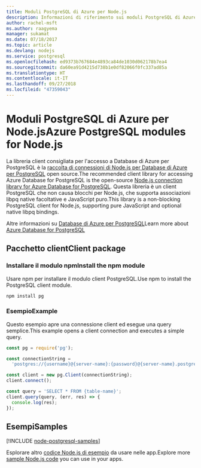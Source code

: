 ```yaml
---
title: Moduli PostgreSQL di Azure per Node.js
description: Informazioni di riferimento sui moduli PostgreSQL di Azure per Node.js
author: rachel-msft
ms.author: raagyema
manager: sukamat
ms.date: 07/18/2017
ms.topic: article
ms.devlang: nodejs
ms.service: postgresql
ms.openlocfilehash: ed9373b767684e4893ca84de1030d062178b7ea4
ms.sourcegitcommit: da60ea91d4215d738b1e0df82066f0fc337ad85a
ms.translationtype: HT
ms.contentlocale: it-IT
ms.lasthandoff: 09/27/2018
ms.locfileid: "47359043"
---
```

# <a name="azure-postgresql-modules-for-nodejs"></a><span data-ttu-id="b5404-103">Moduli PostgreSQL di Azure per Node.js</span><span class="sxs-lookup"><span data-stu-id="b5404-103">Azure PostgreSQL modules for Node.js</span></span>

<span data-ttu-id="b5404-104">La libreria client consigliata per l'accesso a Database di Azure per PostgreSQL è la [raccolta di connessioni di Node.js per Database di Azure per PostgreSQL](https://www.npmjs.com/package/pg) open source.</span><span class="sxs-lookup"><span data-stu-id="b5404-104">The recommended client library for accessing Azure Database for PostgreSQL is the open-source [Node.js connection library for Azure Database for PostgreSQL](https://www.npmjs.com/package/pg).</span></span> <span data-ttu-id="b5404-105">Questa libreria è un client PostgreSQL che non causa blocchi per Node.js, che supporta associazioni libpq native facoltative e JavaScript puro.</span><span class="sxs-lookup"><span data-stu-id="b5404-105">This library is a non-blocking PostgreSQL client for Node.js, supporting pure JavaScript and optional native libpq bindings.</span></span>

<span data-ttu-id="b5404-106">Altre informazioni su [Database di Azure per PostgreSQL](https://docs.microsoft.com/azure/postgresql/)</span><span class="sxs-lookup"><span data-stu-id="b5404-106">Learn more about [Azure Database for PostgreSQL](https://docs.microsoft.com/azure/postgresql/)</span></span>

## <a name="client-package"></a><span data-ttu-id="b5404-107">Pacchetto client</span><span class="sxs-lookup"><span data-stu-id="b5404-107">Client package</span></span>

### <a name="install-the-npm-module"></a><span data-ttu-id="b5404-108">Installare il modulo npm</span><span class="sxs-lookup"><span data-stu-id="b5404-108">Install the npm module</span></span>

<span data-ttu-id="b5404-109">Usare npm per installare il modulo client PostgreSQL.</span><span class="sxs-lookup"><span data-stu-id="b5404-109">Use npm to install the PostgreSQL client module.</span></span>

```bash
npm install pg
```   

### <a name="example"></a><span data-ttu-id="b5404-110">Esempio</span><span class="sxs-lookup"><span data-stu-id="b5404-110">Example</span></span>

<span data-ttu-id="b5404-111">Questo esempio apre una connessione client ed esegue una query semplice.</span><span class="sxs-lookup"><span data-stu-id="b5404-111">This example opens a client connection and executes a simple query.</span></span>

```javascript
const pg = require('pg');

const connectionString =
  'postgres://{username}@{server-name}:{password}@{server-name}.postgres.database.azure.com:5432/{database-name}?ssl=true';

const client = new pg.Client(connectionString);
client.connect();

const query = 'SELECT * FROM {table-name}';
client.query(query, (err, res) => {
  console.log(res);
});
```

## <a name="samples"></a><span data-ttu-id="b5404-112">Esempi</span><span class="sxs-lookup"><span data-stu-id="b5404-112">Samples</span></span>

[!INCLUDE [node-postgresql-samples](../docs-ref-conceptual/includes/postgresql-samples.md)]

<span data-ttu-id="b5404-113">Esplorare altro [codice Node.js di esempio](https://azure.microsoft.com/resources/samples/?platform=nodejs) da usare nelle app.</span><span class="sxs-lookup"><span data-stu-id="b5404-113">Explore more [sample Node.js code](https://azure.microsoft.com/resources/samples/?platform=nodejs) you can use in your apps.</span></span>
